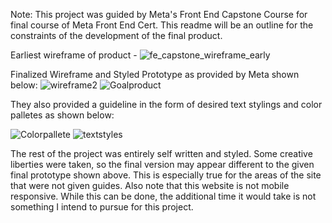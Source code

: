 Note: This project was guided by Meta's Front End Capstone Course for final course of Meta Front End Cert. This readme will be an outline for the constraints of the development of the final product.

Earliest wireframe of product - ![fe_capstone_wireframe_early](https://github.com/apg868/FE_Capstone_V2/assets/123202954/83ae1dbb-8ef3-401f-8953-1a861d8bfedf)

Finalized Wireframe and Styled Prototype as provided by Meta shown below:
![wireframe2](https://github.com/apg868/FE_Capstone_V2/assets/123202954/15868624-fa07-468f-a360-1dae6f5ae184)
![Goalproduct](https://github.com/apg868/FE_Capstone_V2/assets/123202954/3de34941-67b5-4538-b911-2a7c9cc67c4f)


They also provided a guideline in the form of desired text stylings and color palletes as shown below:

![Colorpallete](https://github.com/apg868/FE_Capstone_V2/assets/123202954/c9598d0f-8cd2-4b34-9eaf-ce4ef66c7c61)
![textstyles](https://github.com/apg868/FE_Capstone_V2/assets/123202954/6e71c3da-0ddc-47c7-ae08-0a052674d22f)


The rest of the project was entirely self written and styled. Some creative liberties were taken, so the final version may appear different to the given final prototype shown above. This is especially true for the areas of the site that were not given guides. Also note that this website is not mobile responsive. While this can be done, the additional time it would take is not something I intend to pursue for this project.
